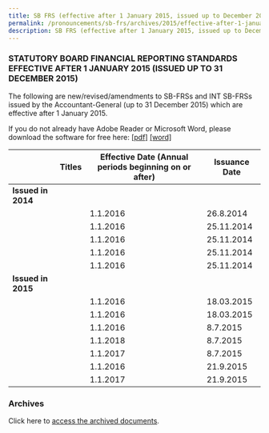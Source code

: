 ```yaml
---
title: SB FRS (effective after 1 January 2015, issued up to December 2015)
permalink: /pronouncements/sb-frs/archives/2015/effective-after-1-january-2015-issued-up-to-december-2015/
description: SB FRS (effective after 1 January 2015, issued up to December 2015)
---
```

### STATUTORY BOARD FINANCIAL REPORTING STANDARDS EFFECTIVE AFTER 1 JANUARY 2015 (ISSUED UP TO 31 DECEMBER 2015)

The following are new/revised/amendments to SB-FRSs and INT SB-FRSs issued by the Accountant-General (up to 31 December 2015) which are effective after 1 January 2015.

If you do not already have Adobe Reader or Microsoft Word, please download the software for free here: [\[pdf\]](http://www.adobe.com/products/acrobat/readstep2.html) [\[word\]](http://www.microsoft.com/downloads/details.aspx?FamilyID=95e24c87-8732-48d5-8689-ab826e7b8fdf&DisplayLang=en)

|  | Titles | Effective Date (Annual periods beginning on or after) | Issuance Date |
| -------- | -------- | -------- | -------- |
| **Issued in 2014** |  |  |  |
|  |  | 1.1.2016 | 26.8.2014 |
|  |  | 1.1.2016 | 25.11.2014 |
|  |  | 1.1.2016 | 25.11.2014 |
|  |  | 1.1.2016 | 25.11.2014 |
|  |  | 1.1.2016 | 25.11.2014 |
| **Issued in 2015** |  |  |  |
|  |  | 1.1.2016 | 18.03.2015 |
|  |  | 1.1.2016 | 18.03.2015 |
|  |  | 1.1.2016 | 8.7.2015 |
|  |  | 1.1.2018 | 8.7.2015 |
|  |  | 1.1.2017 | 8.7.2015 |
|  |  | 1.1.2016 | 21.9.2015 |
|  |  | 1.1.2017 | 21.9.2015 |

### Archives 

Click here to [access the archived documents](/pronouncements/sb-frs/archives/).